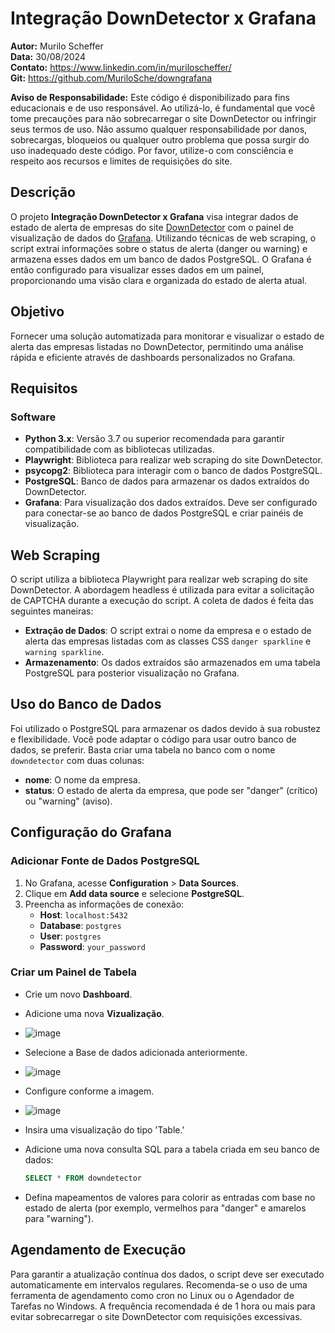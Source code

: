 # Integração DownDetector x Grafana

**Autor:** Murilo Scheffer  
**Data:** 30/08/2024     
**Contato:** https://www.linkedin.com/in/muriloscheffer/          
**Git:** https://github.com/MuriloSche/downgrafana          

**Aviso de Responsabilidade:** 
Este código é disponibilizado para fins educacionais e de uso responsável. Ao utilizá-lo, é fundamental que você tome precauções para não sobrecarregar o site DownDetector ou infringir seus termos de uso. Não assumo qualquer responsabilidade por danos, sobrecargas, bloqueios ou qualquer outro problema que possa surgir do uso inadequado deste código. Por favor, utilize-o com consciência e respeito aos recursos e limites de requisições do site.

## Descrição

O projeto **Integração DownDetector x Grafana** visa integrar dados de estado de alerta de empresas do site [DownDetector](https://downdetector.com.br/) com o painel de visualização de dados do [Grafana](https://grafana.com/). Utilizando técnicas de web scraping, o script extrai informações sobre o status de alerta (danger ou warning) e armazena esses dados em um banco de dados PostgreSQL. O Grafana é então configurado para visualizar esses dados em um painel, proporcionando uma visão clara e organizada do estado de alerta atual.

## Objetivo

Fornecer uma solução automatizada para monitorar e visualizar o estado de alerta das empresas listadas no DownDetector, permitindo uma análise rápida e eficiente através de dashboards personalizados no Grafana.

## Requisitos

### Software

- **Python 3.x**: Versão 3.7 ou superior recomendada para garantir compatibilidade com as bibliotecas utilizadas.
- **Playwright**: Biblioteca para realizar web scraping do site DownDetector.
- **psycopg2**: Biblioteca para interagir com o banco de dados PostgreSQL.
- **PostgreSQL**: Banco de dados para armazenar os dados extraídos do DownDetector.
- **Grafana**: Para visualização dos dados extraídos. Deve ser configurado para conectar-se ao banco de dados PostgreSQL e criar painéis de visualização.

## Web Scraping

O script utiliza a biblioteca Playwright para realizar web scraping do site DownDetector. A abordagem headless é utilizada para evitar a solicitação de CAPTCHA durante a execução do script. A coleta de dados é feita das seguintes maneiras:

- **Extração de Dados**: O script extrai o nome da empresa e o estado de alerta das empresas listadas com as classes CSS `danger sparkline` e `warning sparkline`.
- **Armazenamento**: Os dados extraídos são armazenados em uma tabela PostgreSQL para posterior visualização no Grafana.

## Uso do Banco de Dados

Foi utilizado o PostgreSQL para armazenar os dados devido à sua robustez e flexibilidade. Você pode adaptar o código para usar outro banco de dados, se preferir. Basta criar uma tabela no banco com o nome `downdetector` com duas colunas:

- **nome**: O nome da empresa.
- **status**: O estado de alerta da empresa, que pode ser "danger" (crítico) ou "warning" (aviso).

## Configuração do Grafana

### Adicionar Fonte de Dados PostgreSQL

1. No Grafana, acesse **Configuration** > **Data Sources**.
2. Clique em **Add data source** e selecione **PostgreSQL**.
3. Preencha as informações de conexão:
   - **Host**: `localhost:5432`
   - **Database**: `postgres`
   - **User**: `postgres`
   - **Password**: `your_password`

### Criar um Painel de Tabela

   - Crie um novo **Dashboard**.
   - Adicione uma nova **Vizualização**.
   - ![image](https://github.com/user-attachments/assets/e7b521f9-0f77-4d42-a0c8-d25d7633c97f)
   - Selecione a Base de dados adicionada anteriormente.
   - ![image](https://github.com/user-attachments/assets/ef4c4874-ce00-41fa-af5e-4b2d90acb0d7)
   - Configure conforme a imagem.
   - ![image](https://github.com/user-attachments/assets/3ebc278d-8d46-4b52-8a39-ca2036f440d5)


   - Insira uma visualização do tipo 'Table.'
   - Adicione uma nova consulta SQL para a tabela criada em seu banco de dados:

     ```sql
     SELECT * FROM downdetector
     ```

   - Defina mapeamentos de valores para colorir as entradas com base no estado de alerta (por exemplo, vermelhos para "danger" e amarelos para "warning").

     
## Agendamento de Execução
Para garantir a atualização contínua dos dados, o script deve ser executado automaticamente em intervalos regulares. Recomenda-se o uso de uma ferramenta de agendamento como cron no Linux ou o Agendador de Tarefas no Windows. A frequência recomendada é de 1 hora ou mais para evitar sobrecarregar o site DownDetector com requisições excessivas.
